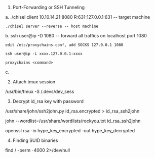
1. Port-Forwarding or SSH Tunneling

 a. ./chisel client 10.10.14.21:8080 R:631:127.0.0.1:631 -- target machine

    ./chisel server --reverse -- host machine
    
 b. ssh user@ip -D 1080 -- forward all traffics on localhost port 1080

    edit /etc/proxychains.conf, add SOCKS 127.0.0.1 1080 

    ssh user@ip -L xxxx.127.0.0.1:xxxx 

    proxychains <command>

 c. 

 2. Attach tmux session

  /usr/bin/tmux -S /.devs/dev_sess

 3. Decrypt id_rsa key with password

   /usr/share/john/ssh2john.py id_rsa.encrypted > id_rsa_ssh2john

   john --wordlist=/usr/share/wordlists/rockyou.txt id_rsa_ssh2john

   openssl rsa -in hype_key_encrypted -out hype_key_decrypted

 4. Finding SUID binaries

   find / -perm -4000 2>/dev/null